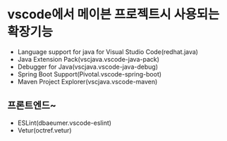 # vscode에서 메이븐 프로젝트시 사용되는 확장기능

- Language support for java for Visual Studio Code(redhat.java)
- Java Extension Pack(vscjava.vscode-java-pack)
- Debugger for Java(vscjava.vscode-java-debug)
- Spring Boot Support(Pivotal.vscode-spring-boot)
- Maven Project Explorer(vscjava.vscode-maven)



## 프론트엔드~

- ESLint(dbaeumer.vscode-eslint)
- Vetur(octref.vetur)

